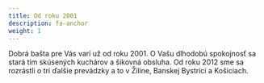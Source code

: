 ```yaml
---
title: Od roku 2001
description: fa-anchor
weight: 1
---
```

Dobrá bašta pre Vás varí už od roku 2001. O Vašu dlhodobú spokojnosť sa stará tím skúsených kuchárov a šikovná obsluha. Od roku 2012 sme sa rozrástli o tri ďalšie prevádzky a to v Žiline, Banskej Bystrici a Košiciach.